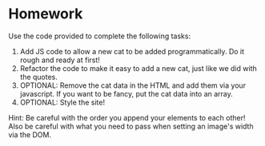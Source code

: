 # Homework

Use the code provided to complete the following tasks:

1. Add JS code to allow a new cat to be added programmatically. Do it rough and ready at first!
2. Refactor the code to make it easy to add a new cat, just like we did with the quotes.
3. OPTIONAL: Remove the cat data in the HTML and add them via your javascript. If you want to be fancy, put the cat data into an array.
4. OPTIONAL: Style the site!

Hint: Be careful with the order you append your elements to each other!
Also be careful with what you need to pass when setting an image's width via the DOM.